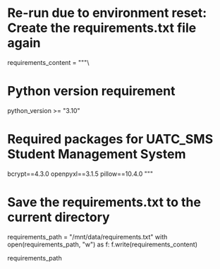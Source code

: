 # Re-run due to environment reset: Create the requirements.txt file again

requirements_content = """\
# Python version requirement
python_version >= "3.10"

# Required packages for UATC_SMS Student Management System
bcrypt==4.3.0
openpyxl==3.1.5
pillow==10.4.0
"""

# Save the requirements.txt to the current directory
requirements_path = "/mnt/data/requirements.txt"
with open(requirements_path, "w") as f:
    f.write(requirements_content)

requirements_path
